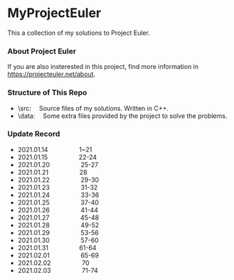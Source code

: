 # MyProjectEuler 
This a collection of my solutions to Project Euler.  

### About Project Euler  
If you are also insterested in this project, find more information in https://projecteuler.net/about.

### Structure of This Repo  
* \src: &emsp;Source files of my solutions. Written in C++.  
* \data: &emsp;Some extra files provided by the project to solve the problems. 

### Update Record
* 2021.01.14&emsp;&emsp;&emsp;&emsp;&emsp;1~21  
* 2021.01.15&emsp;&emsp;&emsp;&emsp;&emsp;22-24  
* 2021.01.20&emsp;&emsp;&emsp;&emsp;&emsp;25-27  
* 2021.01.21&emsp;&emsp;&emsp;&emsp;&emsp;28  
* 2021.01.22&emsp;&emsp;&emsp;&emsp;&emsp;29-30  
* 2021.01.23&emsp;&emsp;&emsp;&emsp;&emsp;31-32  
* 2021.01.24&emsp;&emsp;&emsp;&emsp;&emsp;33-36  
* 2021.01.25&emsp;&emsp;&emsp;&emsp;&emsp;37-40  
* 2021.01.26&emsp;&emsp;&emsp;&emsp;&emsp;41-44  
* 2021.01.27&emsp;&emsp;&emsp;&emsp;&emsp;45-48  
* 2021.01.28&emsp;&emsp;&emsp;&emsp;&emsp;49-52  
* 2021.01.29&emsp;&emsp;&emsp;&emsp;&emsp;53-56  
* 2021.01.30&emsp;&emsp;&emsp;&emsp;&emsp;57-60  
* 2021.01.31&emsp;&emsp;&emsp;&emsp;&emsp;61-64  
* 2021.02.01&emsp;&emsp;&emsp;&emsp;&emsp;65-69  
* 2021.02.02&emsp;&emsp;&emsp;&emsp;&emsp;70
* 2021.02.03&emsp;&emsp;&emsp;&emsp;&emsp;71-74
